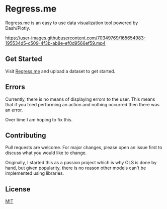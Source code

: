 # Regress.me

Regress.me is an easy to use data visualization tool powered by Dash/Plotly.

https://user-images.githubusercontent.com/70349769/165654983-195534d5-c509-4f3b-ab8e-ef0d9566ef59.mp4



## Get Started

Visit [Regress.me](https://regress.me) and upload a dataset to get started.

## Errors

Currently, there is no means of displaying errors to the user. This means that if you tried performing an action and nothing occurred then there was an error. 

Over time I am hoping to fix this. 

## Contributing
Pull requests are welcome. For major changes, please open an issue first to discuss what you would like to change.

Originally, I started this as a passion project which is why OLS is done by hand, but given popularity, there is no reason other models can't be implemented using libraries. 

## License
[MIT](https://choosealicense.com/licenses/mit/)
